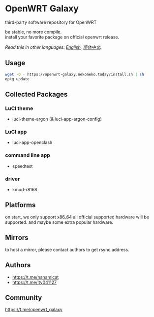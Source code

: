 # OpenWRT Galaxy

third-party software repository for OpenWRT

be stable, no more compile.  
install your favorite package on official openwrt release.

*Read this in other languages: [English](README.md), [简体中文](README.zh-Hans.md).*

## Usage

```bash
wget -O - https://openwrt-galaxy.nekoneko.today/install.sh | sh
opkg update
```

## Collected Packages
### LuCI theme
- luci-theme-argon (& luci-app-argon-config)
### LuCI app
- luci-app-openclash
### command line app
- speedtest
### driver
- kmod-r8168

## Platforms
on start, we only support x86_64
all official supported hardware will be supported.
and maybe some extra popular hardware.

## Mirrors
to host a mirror, please contact authors to get rsync address.

## Authors
- https://t.me/nanamicat
- https://t.me/lty041127

## Community
https://t.me/openwrt_galaxy
